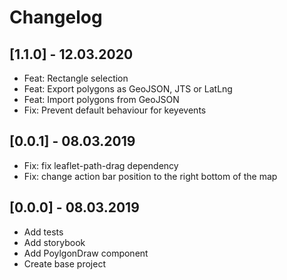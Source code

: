 # Changelog

## [1.1.0] - 12.03.2020

-   Feat: Rectangle selection
-   Feat: Export polygons as GeoJSON, JTS or LatLng
-   Feat: Import polygons from GeoJSON
-   Fix: Prevent default behaviour for keyevents

## [0.0.1] - 08.03.2019

-   Fix: fix leaflet-path-drag dependency
-   Fix: change action bar position to the right bottom of the map

## [0.0.0] - 08.03.2019

-   Add tests
-   Add storybook
-   Add PoylgonDraw component
-   Create base project
